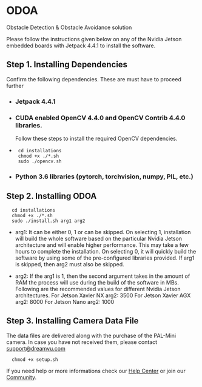 # ODOA
Obstacle Detection &amp; Obstacle Avoidance solution

Please follow the instructions given below on any of the Nvidia Jetson embedded boards with Jetpack 4.4.1 to install the software.

## Step 1. Installing Dependencies 
Confirm the following dependencies. These are must have to proceed further

- ### Jetpack 4.4.1
- ### CUDA enabled OpenCV 4.4.0 and OpenCV Contrib 4.4.0 libraries. 
  Follow these steps to install the required OpenCV dependencies. 
-      cd installations
       chmod +x ./*.sh
       sudo ./opencv.sh

- ### Python 3.6 libraries (pytorch, torchvision, numpy, PIL, etc.)

## Step 2. Installing ODOA 
      cd installations
      chmod +x ./*.sh
      sudo ./install.sh arg1 arg2

  - arg1: It can be either 0, 1 or can be skipped.  On selecting 1, installation will build the whole software based on the particular Nvidia Jetson architecture and will enable higher performance. This may take a few hours to complete the installation. On selecting 0, it will quickly build the software by using some of the pre-configured libraries provided. If arg1 is skipped, then arg2 must also be skipped.

  - arg2:  If the arg1 is 1, then the second argument takes in the amount of RAM the process will use during the build of the software in MBs. Following are the recommended values for different Nvidia Jetson architectures.
            For Jetson Xavier NX arg2: 3500
            For Jetson Xavier AGX arg2: 8000
            For Jetson Nano arg2: 1000
            
## Step 3. Installing Camera Data File 
The data files are delivered along with the purchase of the PAL-Mini camera. In case you have not received them, please contact support@dreamvu.com

      chmod +x setup.sh



If you need help or more informations check our [Help Center](https://support.dreamvu.com/portal/en/home) or join our [Community](https://support.dreamvu.com/portal/en/community/dreamvu-inc).
